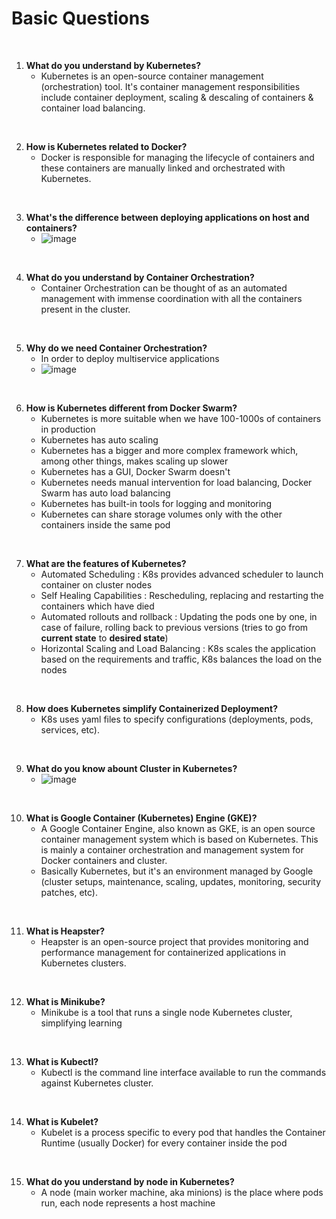 # Basic Questions

<br>

1. **What do you understand by Kubernetes?**
   - Kubernetes is an open-source container management (orchestration) tool. It's container management responsibilities include container deployment, scaling & descaling of containers & container load balancing.

<br>

2. **How is Kubernetes related to Docker?**
   - Docker is responsible for managing the lifecycle of containers and these containers are manually linked and orchestrated with Kubernetes.

<br>

3. **What's the difference between deploying applications on host and containers?**
   - ![image](https://github.com/bogdandragosvasile/UTCN_summer_2023/assets/36898665/5315f4eb-003f-4363-8453-594176f19dc5)

<br>

4. **What do you understand by Container Orchestration?**
   - Container Orchestration can be thought of as an automated management with immense coordination with all the containers present in the cluster.

<br>

5. **Why do we need Container Orchestration?**
   - In order to deploy multiservice applications
   - ![image](https://github.com/bogdandragosvasile/UTCN_summer_2023/assets/36898665/4a3adc38-bc4e-46b9-a891-2bcd8fd0064d)

<br>

6. **How is Kubernetes different from Docker Swarm?**
   - Kubernetes is more suitable when we have 100-1000s of containers in production
   - Kubernetes has auto scaling
   - Kubernetes has a bigger and more complex framework which, among other things, makes scaling up slower
   - Kubernetes has a GUI, Docker Swarm doesn't
   - Kubernetes needs manual intervention for load balancing, Docker Swarm has auto load balancing
   - Kubernetes has built-in tools for logging and monitoring
   - Kubernetes can share storage volumes only with the other containers inside the same pod

<br>

7. **What are the features of Kubernetes?**
   - Automated Scheduling : K8s provides advanced scheduler to launch container on cluster nodes
   - Self Healing Capabilities : Rescheduling, replacing and restarting the containers which have died
   - Automated rollouts and rollback : Updating the pods one by one, in case of failure, rolling back to previous versions (tries to go from **current state** to **desired state**)
   - Horizontal Scaling and Load Balancing : K8s scales the application based on the requirements and traffic, K8s balances the load on the nodes

<br>

8. **How does Kubernetes simplify Containerized Deployment?**
   - K8s uses yaml files to specify configurations (deployments, pods, services, etc).

<br>

9. **What do you know abount Cluster in Kubernetes?**
    - ![image](https://github.com/bogdandragosvasile/UTCN_summer_2023/assets/36898665/3263b9c9-1a50-41b4-8124-8989878ad1ca)

<br>

10. **What is Google Container (Kubernetes) Engine (GKE)?**
    - A Google Container Engine, also known as GKE, is an open source container management system which is based on Kubernetes. This is mainly a container orchestration and management system for Docker containers and cluster.
    - Basically Kubernetes, but it's an environment managed by Google (cluster setups, maintenance, scaling, updates, monitoring, security patches, etc).

<br>

11. **What is Heapster?**
    - Heapster is an open-source project that provides monitoring and performance management for containerized applications in Kubernetes clusters.

<br>

12. **What is Minikube?**
    - Minikube is a tool that runs a single node Kubernetes cluster, simplifying learning

<br>

13. **What is Kubectl?**
    - Kubectl is the command line interface available to run the commands against Kubernetes cluster.

<br>

14. **What is Kubelet?**
    - Kubelet is a process specific to every pod that handles the Container Runtime (usually Docker) for every container inside the pod

<br>

15. **What do you understand by node in Kubernetes?**
    - A node (main worker machine, aka minions) is the place where pods run, each node represents a host machine
